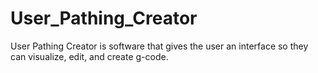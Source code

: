 # User_Pathing_Creator
User Pathing Creator is software that gives the user an interface so they can visualize, edit, and create g-code.
